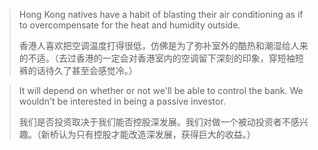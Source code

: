 > Hong Kong natives have a habit of blasting their air conditioning as if to overcompensate for the heat and humidity outside.
>
> 香港人喜欢把空调温度打得很低，仿佛是为了弥补室外的酷热和潮湿给人来的不适。（去过香港的一定会对香港室内的空调留下深刻的印象，穿短袖短裤的话待久了甚至会感觉冷。）

> It will depend on whether or not we'll be able to control the bank. We wouldn't be interested in being a passive investor.
>
> 我们是否投资取决于我们能否控股深发展。我们对做一个被动投资者不感兴趣。（新桥认为只有控股才能改造深发展，获得巨大的收益。）

